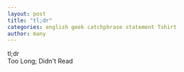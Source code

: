 ```yaml
---
layout: post
title: "tl;dr"
categories: english geek catchphrase statement Tshirt
author: many
---
```

tl;dr   
Too Long; Didn't Read
